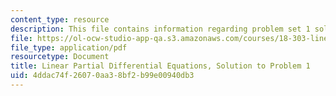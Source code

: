 ```yaml
---
content_type: resource
description: This file contains information regarding problem set 1 solution.
file: https://ol-ocw-studio-app-qa.s3.amazonaws.com/courses/18-303-linear-partial-differential-equations-analysis-and-numerics-fall-2014/4ddac74f26070aa38bf2b99e00940db3_MIT18_303F14_pset1sol.pdf
file_type: application/pdf
resourcetype: Document
title: Linear Partial Differential Equations, Solution to Problem 1
uid: 4ddac74f-2607-0aa3-8bf2-b99e00940db3
---
```

